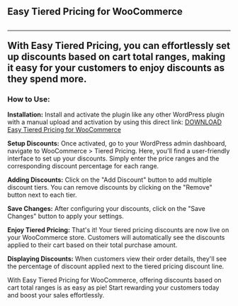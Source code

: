 <h2>Easy Tiered Pricing for WooCommerce<h2>
<hr>
<p>With Easy Tiered Pricing, you can effortlessly set up discounts based on cart total ranges, making it easy for your customers to enjoy discounts as they spend more.</p>

<h3>How to Use:</h3>

<p><strong>Installation:</strong> Install and activate the plugin like any other WordPress plugin with a manual upload and activation by using this direct link: <a href="https://malders.io/wp-content/uploads/woocomm_tiered_cart_pricing.zip">DOWNLOAD Easy Tiered Pricing for WooCommerce</a></p>
<p><strong>Setup Discounts:</strong> Once activated, go to your WordPress admin dashboard, navigate to WooCommerce > Tiered Pricing. Here, you'll find a user-friendly interface to set up your discounts. Simply enter the price ranges and the corresponding discount percentage for each range.</p>
<p><strong>Adding Discounts:</strong> Click on the "Add Discount" button to add multiple discount tiers. You can remove discounts by clicking on the "Remove" button next to each tier.</p>
<p><strong>Save Changes:</strong> After configuring your discounts, click on the "Save Changes" button to apply your settings.</p>
<p><strong>Enjoy Tiered Pricing:</strong> That's it! Your tiered pricing discounts are now live on your WooCommerce store. Customers will automatically see the discounts applied to their cart based on their total purchase amount.</p>
<p><strong>Displaying Discounts:</strong> When customers view their order details, they'll see the percentage of discount applied next to the tiered pricing discount line.</p>
<p>With Easy Tiered Pricing for WooCommerce, offering discounts based on cart total ranges is as easy as pie! Start rewarding your customers today and boost your sales effortlessly.</p>
